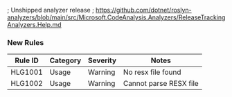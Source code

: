 ﻿; Unshipped analyzer release
; https://github.com/dotnet/roslyn-analyzers/blob/main/src/Microsoft.CodeAnalysis.Analyzers/ReleaseTrackingAnalyzers.Help.md

### New Rules

Rule ID | Category | Severity | Notes
--------|----------|----------|--------------------
HLG1001 |  Usage   | Warning  | No resx file found
HLG1002 |  Usage   | Warning  | Cannot parse RESX file
